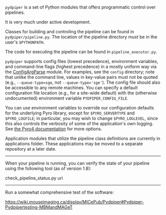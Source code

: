 `pydpiper` is a set of Python modules that offers programmatic control over pipelines. 

It is very much under active development. 

Classes for building and controling the pipeline can be found in `pydpiper/pipeline.py`.
The location of the pipeline directory must be in the user's `$PYTHONPATH`. 

The code for executing the pipeline can be found in `pipeline_executor.py`.

`pydpiper` supports config files (lowest precedence), environment variables, and command-line flags (highest precedence) in a mostly uniform way via the [ConfigArgParse](https://pypi.python.org/pypi/ConfigArgParse) module.  For examples, see the `config` directory; note that unlike the command line, values in key-value pairs must not be quoted (e.g., `--queue-type=sge`, not `--queue-type='sge'`).  The config file should also be accessible to any remote machines.  You can specify a default configuration file location (e.g., for a site-wide default) with the (otherwise undocumented) environment variable `PYDPIPER_CONFIG_FILE`.

You can use environment variables to override our configuration defaults for the underlying Pyro library, except for
`$PYRO_SERVERTYPE` and `$PYRO_LOGFILE`; in particular, you may wish to change `$PYRO_LOGLEVEL`, since this also controls
the verbosity of some of the application's own logging.  See [the Pyro4 documentation](http://pythonhosted.org//Pyro4/) for more options.

Application modules that utilize the pipeline class definitions are currently in applications folder. These applications may be moved to a separate repository at a later date. 
 
*** *** ***
When your pipeline is running, you can verify the state of your pipeline using the following tool (as of version 1.8):

check_pipeline_status.py uri

*** *** ***
Run a somewhat comprehensive test of the software:

https://wiki.mouseimaging.ca/display/MICePub/Pydpiper#Pydpiper-Pydpipertesting-MBMandMAGeT
